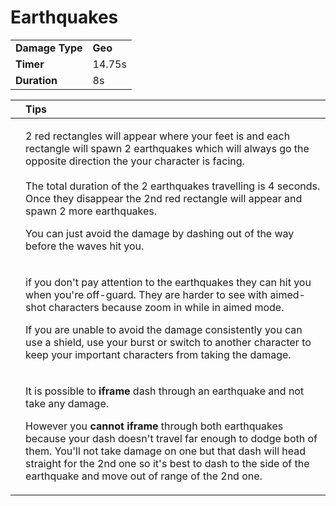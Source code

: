 # Earthquakes



|  |  |
| :--- | :--- |
| **Damage Type** | **Geo** |
| **Timer** | 14.75s |
| **Duration** | 8s |

<table>
  <thead>
    <tr>
      <th style="text-align:left"></th>
      <th style="text-align:left">Tips</th>
    </tr>
  </thead>
  <tbody>
    <tr>
      <td style="text-align:left"></td>
      <td style="text-align:left">
        <p>2 red rectangles will appear where your feet is and each rectangle will
          spawn 2 earthquakes which will always go the opposite direction the your
          character is facing.
          <br />
          <br />The total duration of the 2 earthquakes travelling is 4 seconds. Once
          they disappear the 2nd red rectangle will appear and spawn 2 more earthquakes.</p>
        <p></p>
        <p>You can just avoid the damage by dashing out of the way before the waves
          hit you.</p>
      </td>
    </tr>
    <tr>
      <td style="text-align:left"></td>
      <td style="text-align:left">
        <p>if you don&apos;t pay attention to the earthquakes they can hit you when
          you&apos;re off-guard. They are harder to see with aimed-shot characters
          because zoom in while in aimed mode.</p>
        <p></p>
        <p>If you are unable to avoid the damage consistently you can use a shield,
          use your burst or switch to another character to keep your important characters
          from taking the damage.</p>
      </td>
    </tr>
    <tr>
      <td style="text-align:left"></td>
      <td style="text-align:left">
        <p>It is possible to <b>iframe</b> dash through an earthquake and not take
          any damage.</p>
        <p></p>
        <p>However you <b>cannot iframe</b> through both earthquakes because your dash
          doesn&apos;t travel far enough to dodge both of them. You&apos;ll not take
          damage on one but that dash will head straight for the 2nd one so it&apos;s
          best to dash to the side of the earthquake and move out of range of the
          2nd one.</p>
      </td>
    </tr>
  </tbody>
</table>

